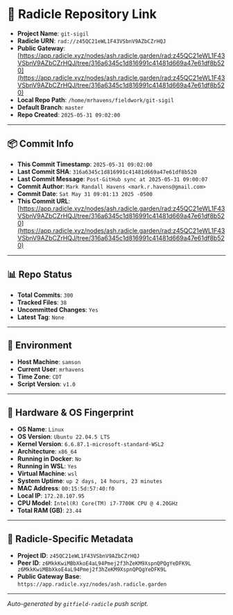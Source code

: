 # 🔗 Radicle Repository Link

- **Project Name**: `git-sigil`
- **Radicle URN**: `rad://z45QC21eWL1F43VSbnV9AZbCZrHQJ`
- **Public Gateway**: [https://app.radicle.xyz/nodes/ash.radicle.garden/rad:z45QC21eWL1F43VSbnV9AZbCZrHQJ/tree/316a6345c1d816991c41481d669a47e61df8b520](https://app.radicle.xyz/nodes/ash.radicle.garden/rad:z45QC21eWL1F43VSbnV9AZbCZrHQJ/tree/316a6345c1d816991c41481d669a47e61df8b520)
- **Local Repo Path**: `/home/mrhavens/fieldwork/git-sigil`
- **Default Branch**: `master`
- **Repo Created**: `2025-05-31 09:02:00`

---

## 📦 Commit Info

- **This Commit Timestamp**: `2025-05-31 09:02:00`
- **Last Commit SHA**: `316a6345c1d816991c41481d669a47e61df8b520`
- **Last Commit Message**: `Post-GitHub sync at 2025-05-31 09:00:07`
- **Commit Author**: `Mark Randall Havens <mark.r.havens@gmail.com>`
- **Commit Date**: `Sat May 31 09:01:13 2025 -0500`
- **This Commit URL**: [https://app.radicle.xyz/nodes/ash.radicle.garden/rad:z45QC21eWL1F43VSbnV9AZbCZrHQJ/tree/316a6345c1d816991c41481d669a47e61df8b520](https://app.radicle.xyz/nodes/ash.radicle.garden/rad:z45QC21eWL1F43VSbnV9AZbCZrHQJ/tree/316a6345c1d816991c41481d669a47e61df8b520)

---

## 📊 Repo Status

- **Total Commits**: `300`
- **Tracked Files**: `38`
- **Uncommitted Changes**: `Yes`
- **Latest Tag**: `None`

---

## 🧭 Environment

- **Host Machine**: `samson`
- **Current User**: `mrhavens`
- **Time Zone**: `CDT`
- **Script Version**: `v1.0`

---

## 🧬 Hardware & OS Fingerprint

- **OS Name**: `Linux`
- **OS Version**: `Ubuntu 22.04.5 LTS`
- **Kernel Version**: `6.6.87.1-microsoft-standard-WSL2`
- **Architecture**: `x86_64`
- **Running in Docker**: `No`
- **Running in WSL**: `Yes`
- **Virtual Machine**: `wsl`
- **System Uptime**: `up 2 days, 14 hours, 23 minutes`
- **MAC Address**: `00:15:5d:57:40:f0`
- **Local IP**: `172.28.107.95`
- **CPU Model**: `Intel(R) Core(TM) i7-7700K CPU @ 4.20GHz`
- **Total RAM (GB)**: `23.44`

---

## 🌱 Radicle-Specific Metadata

- **Project ID**: `z45QC21eWL1F43VSbnV9AZbCZrHQJ`
- **Peer ID**: `z6MkkKwiMBbXkoE4aL94Pmej2f3hZeKM9XspnQPQgYeDFK9L
z6MkkKwiMBbXkoE4aL94Pmej2f3hZeKM9XspnQPQgYeDFK9L`
- **Public Gateway Base**: `https://app.radicle.xyz/nodes/ash.radicle.garden`

---

_Auto-generated by `gitfield-radicle` push script._
